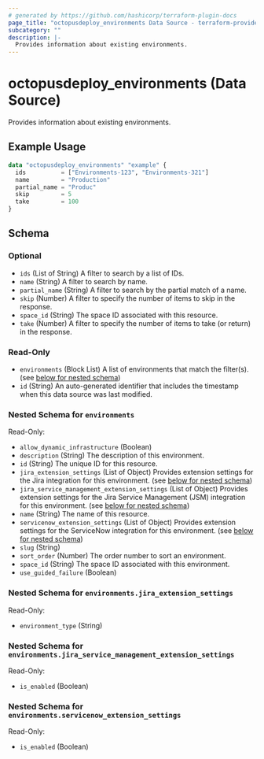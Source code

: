 ```yaml
---
# generated by https://github.com/hashicorp/terraform-plugin-docs
page_title: "octopusdeploy_environments Data Source - terraform-provider-octopusdeploy"
subcategory: ""
description: |-
  Provides information about existing environments.
---
```


# octopusdeploy_environments (Data Source)

Provides information about existing environments.

## Example Usage

```terraform
data "octopusdeploy_environments" "example" {
  ids          = ["Environments-123", "Environments-321"]
  name         = "Production"
  partial_name = "Produc"
  skip         = 5
  take         = 100
}
```

<!-- schema generated by tfplugindocs -->
## Schema

### Optional

- `ids` (List of String) A filter to search by a list of IDs.
- `name` (String) A filter to search by name.
- `partial_name` (String) A filter to search by the partial match of a name.
- `skip` (Number) A filter to specify the number of items to skip in the response.
- `space_id` (String) The space ID associated with this resource.
- `take` (Number) A filter to specify the number of items to take (or return) in the response.

### Read-Only

- `environments` (Block List) A list of environments that match the filter(s). (see [below for nested schema](#nestedblock--environments))
- `id` (String) An auto-generated identifier that includes the timestamp when this data source was last modified.

<a id="nestedblock--environments"></a>
### Nested Schema for `environments`

Read-Only:

- `allow_dynamic_infrastructure` (Boolean)
- `description` (String) The description of this environment.
- `id` (String) The unique ID for this resource.
- `jira_extension_settings` (List of Object) Provides extension settings for the Jira integration for this environment. (see [below for nested schema](#nestedatt--environments--jira_extension_settings))
- `jira_service_management_extension_settings` (List of Object) Provides extension settings for the Jira Service Management (JSM) integration for this environment. (see [below for nested schema](#nestedatt--environments--jira_service_management_extension_settings))
- `name` (String) The name of this resource.
- `servicenow_extension_settings` (List of Object) Provides extension settings for the ServiceNow integration for this environment. (see [below for nested schema](#nestedatt--environments--servicenow_extension_settings))
- `slug` (String)
- `sort_order` (Number) The order number to sort an environment.
- `space_id` (String) The space ID associated with this environment.
- `use_guided_failure` (Boolean)

<a id="nestedatt--environments--jira_extension_settings"></a>
### Nested Schema for `environments.jira_extension_settings`

Read-Only:

- `environment_type` (String)


<a id="nestedatt--environments--jira_service_management_extension_settings"></a>
### Nested Schema for `environments.jira_service_management_extension_settings`

Read-Only:

- `is_enabled` (Boolean)


<a id="nestedatt--environments--servicenow_extension_settings"></a>
### Nested Schema for `environments.servicenow_extension_settings`

Read-Only:

- `is_enabled` (Boolean)
